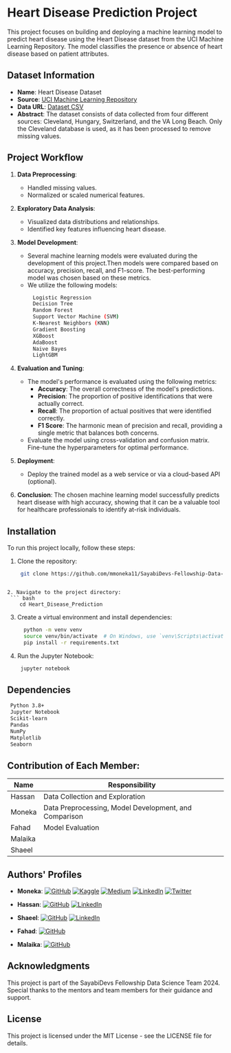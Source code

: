 # Heart Disease Prediction Project

This project focuses on building and deploying a machine learning model to predict heart disease using the Heart Disease dataset from the UCI Machine Learning Repository. The model classifies the presence or absence of heart disease based on patient attributes.

## Dataset Information

- **Name**: Heart Disease Dataset
- **Source**: [UCI Machine Learning Repository](https://archive.ics.uci.edu/dataset/45/heart+disease)
- **Data URL**: [Dataset CSV](https://archive.ics.uci.edu/static/public/45/data.csv)
- **Abstract**: The dataset consists of data collected from four different sources: Cleveland, Hungary, Switzerland, and the VA Long Beach. Only the Cleveland database is used, as it has been processed to remove missing values.

## Project Workflow

1. **Data Preprocessing**: 
   - Handled missing values.
   - Normalized or scaled numerical features.

2. **Exploratory Data Analysis**:
   - Visualized data distributions and relationships.
   - Identified key features influencing heart disease.

3. **Model Development**:
   - Several machine learning models were evaluated during the development of this project.Then models were compared based on accuracy, precision, recall, and F1-score. The best-performing model was chosen based on these metrics.
   - We utilize the following models:
   ```bash
        Logistic Regression
        Decision Tree
        Random Forest
        Support Vector Machine (SVM)
        K-Nearest Neighbors (KNN)
        Gradient Boosting
        XGBoost
        AdaBoost
        Naive Bayes
        LightGBM
   ```

4. **Evaluation and Tuning**:
   - The model's performance is evaluated using the following metrics:
      - **Accuracy**: The overall correctness of the model's predictions.
      - **Precision**: The proportion of positive identifications that were actually correct.
      - **Recall**: The proportion of actual positives that were identified correctly.
      - **F1 Score**: The harmonic mean of precision and recall, providing a single metric that balances both concerns.
   - Evaluate the model using cross-validation and confusion matrix. Fine-tune the hyperparameters for optimal performance.

6. **Deployment**:
   - Deploy the trained model as a web service or via a cloud-based API (optional).
  
7. **Conclusion**:
  The chosen machine learning model successfully predicts heart disease with high accuracy, showing that it can be a valuable tool for healthcare professionals to identify at-risk individuals.

## Installation

To run this project locally, follow these steps:

1. Clone the repository:
   ```bash
    git clone https://github.com/mmoneka11/SayabiDevs-Fellowship-Data-Science-Team-2024.git   
  ```

2. Navigate to the project directory:
   ``` bash
      cd Heart_Disease_Prediction
   ```

3. Create a virtual environment and install dependencies:
   ``` bash
     python -m venv venv
     source venv/bin/activate  # On Windows, use `venv\Scripts\activate`
     pip install -r requirements.txt
   ```
   
4. Run the Jupyter Notebook:

   ```bash
    jupyter notebook
   ```
## Dependencies
   ```bash
    Python 3.8+
    Jupyter Notebook
    Scikit-learn
    Pandas
    NumPy
    Matplotlib
    Seaborn
  ```

## Contribution of Each Member:

| **Name** | **Responsibility**                              |
|----------|-------------------------------------------------|
| Hassan   | Data Collection and Exploration                 |
| Moneka   | Data Preprocessing, Model Development, and Comparison |
| Fahad    | Model Evaluation                                |
| Malaika  |                                                 |
| Shaeel   |                                                 |

## Authors' Profiles

* **Moneka**:
[![GitHub](https://img.shields.io/badge/GitHub-Profile-blue?style=for-the-badge&logo=github)](https://github.com/mmoneka11)
[![Kaggle](https://img.shields.io/badge/Kaggle-Profile-blue?style=for-the-badge&logo=kaggle)](https://www.kaggle.com/mmoneka11)
[![Medium](https://img.shields.io/badge/Medium-Blog-blue?style=for-the-badge&logo=medium)](https://medium.com/@mmoneka11)
[![LinkedIn](https://img.shields.io/badge/LinkedIn-Profile-blue?style=for-the-badge&logo=linkedin)](https://www.linkedin.com/in/mmoneka11/)
[![Twitter](https://img.shields.io/badge/Twitter-Profile-blue?style=for-the-badge&logo=twitter)](https://twitter.com/mmoneka11)

* **Hassan**:
[![GitHub](https://img.shields.io/badge/GitHub-Profile-blue?style=for-the-badge&logo=github)](https://github.com/HassanSharif7)
[![LinkedIn](https://img.shields.io/badge/LinkedIn-Profile-blue?style=for-the-badge&logo=linkedin)](https://www.linkedin.com/in/hassan-sharif-301672257)

* **Shaeel**:
[![GitHub](https://img.shields.io/badge/GitHub-Profile-blue?style=for-the-badge&logo=github)](https://github.com/shaeel24)
[![LinkedIn](https://img.shields.io/badge/LinkedIn-Profile-blue?style=for-the-badge&logo=linkedin)](https://pk.linkedin.com/in/shaeel-khalil-060aa2241)

* **Fahad**:
[![GitHub](https://img.shields.io/badge/GitHub-Profile-blue?style=for-the-badge&logo=github)](https://github.com/21k-3103-Fahad/)

* **Malaika**:
[![GitHub](https://img.shields.io/badge/GitHub-Profile-blue?style=for-the-badge&logo=github)](https://github.com/malayeka971)


## Acknowledgments

This project is part of the SayabiDevs Fellowship Data Science Team 2024. Special thanks to the mentors and team members for their guidance and support.

## License

This project is licensed under the MIT License - see the LICENSE file for details.
